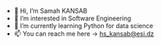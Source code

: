 - 👋 Hi, I’m Samah KANSAB
- 👀 I’m interested in Software Engineering
- 🌱 I’m currently learning Python for data science
- 📫 You can reach me here -> hs_kansab@esi.dz 
